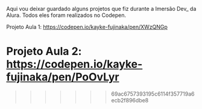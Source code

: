 Aqui vou deixar guardado alguns projetos que fiz durante a Imersão Dev_ da Alura.
Todos eles foram realizados no Codepen.

Projeto Aula 1: https://codepen.io/kayke-fujinaka/pen/XWzQNGp

Projeto Aula 2: https://codepen.io/kayke-fujinaka/pen/PoOvLyr
=======
>>>>>>> 69ac6757393195c6114f357719a6ecb2f896dbe8
